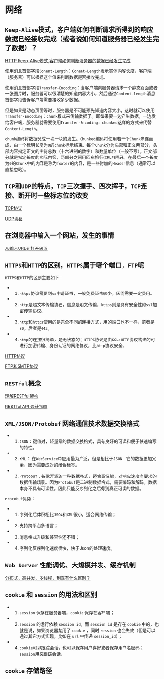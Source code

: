 # 网络

## `Keep-Alive`模式，客户端如何判断请求所得到的响应数据已经接收完成（或者说如何知道服务器已经发生完了数据）？

[HTTP Keep-Alive模式,客户端如何判断服务器的数据已经发生完成](https://www.zhoulujun.cn/html/webfront/SGML/web/2015_1016_318.html)

使用消息首部字段`Conent-Length`：`Conent-Length`表示实体内容长度，客户端（服务器）可以根据这个值来判断数据是否接收完成。

使用消息首部字段`Transfer-Encoding`：当客户端向服务器请求一个静态页面或者一张图片时，服务器可以很清楚的知道内容大小，然后通过`Content-length`消息首部字段告诉客户端需要接收多少数据。

但是如果是动态页面等时，服务器是不可能预先知道内容大小，这时就可以使用`Transfer-Encoding`：`chunk`模式来传输数据了。即如果要一边产生数据，一边发给客户端，服务器就需要使用`Transfer-Encoding: chunked`这样的方式来代替`Content-Length`。

`chunk`编码将数据分成一块一块的发生。`Chunked`编码将使用若干个`Chunk`串连而成，由一个标明长度为`0`的`chunk`标示结束。每个`Chunk`分为头部和正文两部分，头部内容指定正文的字符总数（十六进制的数字）和数量单位（一般不写），正文部分就是指定长度的实际内容，两部分之间用回车换行(`CRLF`)隔开。在最后一个长度为`0`的`Chunk`中的内容是称为`footer`的内容，是一些附加的`Header`信息（通常可以直接忽略）。

## `TCP`和`UDP`的特点，`TCP`三次握手、四次挥手，`TCP`连接、断开时一些标志位的改变

[TCP协议](https://github.com/JasonJe/full-stack-notes/blob/master/Python%E9%AB%98%E7%BA%A7%E7%BC%96%E7%A8%8B/%E7%BD%91%E7%BB%9C%E7%BC%96%E7%A8%8B.md#133-tcp%E5%8D%8F%E8%AE%AE)

[UDP协议](https://github.com/JasonJe/full-stack-notes/blob/master/Python%E9%AB%98%E7%BA%A7%E7%BC%96%E7%A8%8B/%E7%BD%91%E7%BB%9C%E7%BC%96%E7%A8%8B.md#134-udp%E5%8D%8F%E8%AE%AE)

## 在浏览器中输入一个网站，发生的事情

[从输入URL到打开网页](https://github.com/JasonJe/full-stack-notes/blob/master/%E7%BD%91%E7%BB%9C%E7%88%AC%E8%99%AB/%E4%BB%8E%E8%BE%93%E5%85%A5URL%E5%88%B0%E6%89%93%E5%BC%80%E7%BD%91%E9%A1%B5.md)

## `HTTPS`和`HTTP`的区别，`HTTPS`属于哪个端口，`FTP`呢

`HTTPS`和`HTTP`的区别主要如下：

- 1) `https`协议需要到`ca`申请证书，一般免费证书较少，因而需要一定费用。

- 2) `http`是超文本传输协议，信息是明文传输，`https`则是具有安全性的`ssl`加密传输协议。

- 3) `http`和`https`使用的是完全不同的连接方式，用的端口也不一样，前者是`80`，后者是`443`。

- 4) `http`的连接很简单，是无状态的；`HTTPS`协议是由`SSL+HTTP`协议构建的可进行加密传输、身份认证的网络协议，比`http`协议安全。

[HTTP协议](https://github.com/JasonJe/full-stack-notes/blob/master/Python%E9%AB%98%E7%BA%A7%E7%BC%96%E7%A8%8B/%E7%BD%91%E7%BB%9C%E7%BC%96%E7%A8%8B.md#135-http%E5%8D%8F%E8%AE%AE)

[FTP和SMTP协议](https://github.com/JasonJe/full-stack-notes/blob/master/Python%E9%AB%98%E7%BA%A7%E7%BC%96%E7%A8%8B/%E7%BD%91%E7%BB%9C%E7%BC%96%E7%A8%8B.md#136-ftp%E5%92%8Csmtp%E5%8D%8F%E8%AE%AE)

## `RESTful`概念

[理解RESTful架构](http://www.ruanyifeng.com/blog/2011/09/restful.html)

[RESTful API 设计指南](http://www.ruanyifeng.com/blog/2014/05/restful_api.html)

## `XML/JSON/Protobuf` 网络通信技术数据交换格式

- 1) `JSON`：键值对，轻量级的数据交换格式，具有良好的可读和便于快速编写的特性。 

- 2) `XML`： 在`WebService`中应用最为广泛，但是相比于`JSON`，它的数据更加冗余，因为需要成对的闭合标签。

- 3) `Protobuf`：谷歌开源的一种数据格式，适合高性能，对响应速度有要求的数据传输场景。因为`Protobuf`是二进制数据格式，需要编码和解码。数据本身不具有可读性。因此只能反序列化之后得到真正可读的数据。

`Protobuf`优势：

- 1) 序列化后体积相比`JSON`和`XML`很小，适合网络传输；

- 2) 支持跨平台多语言；

- 3) 消息格式升级和兼容性还不错；

- 4) 序列化反序列化速度很快，快于Json的处理速度。

## `Web Server` 性能调优、大规模并发、缓存机制

[分布式、高并发、多线程，到底有什么区别？](https://www.toutiao.com/i6658590265218957836/?tt_from=weixin&utm_campaign=client_share&wxshare_count=1&timestamp=1552700876&app=news_article&utm_source=weixin&utm_medium=toutiao_android&group_id=6658590265218957836)

## `cookie` 和 `session` 的用法和区别 

- 1) `session` 保存在服务器端，`cookie` 保存在客户端；

- 2) `session` 的运行依赖 `session id`，而 `session id` 是存在 `cookie` 中的，也就是说，如果浏览器禁用了 `cookie` ，同时 `session` 也会失效（但是可以通过其它方式实现，比如在 `url` 中传递 `session_id`）；

- 4) `cookie`可以跟踪会话，也可以保存用户喜好或者保存用户名密码；`session`用来跟踪会话。

## `cookie` 存储路径